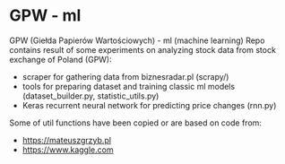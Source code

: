 # GPW - ml
GPW (Giełda Papierów Wartościowych) - ml (machine learning)
Repo contains result of some experiments on analyzing stock data from stock exchange of Poland (GPW):
* scraper for gathering data from biznesradar.pl (scrapy/)
* tools for preparing dataset and training classic ml models (dataset_builder.py, statistic_utils.py)
* Keras recurrent neural network for predicting price changes (rnn.py)

Some of util functions have been copied or are based on code from:
* https://mateuszgrzyb.pl
* https://www.kaggle.com